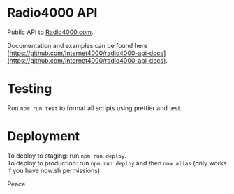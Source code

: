 # Radio4000 API

Public API to [Radio4000.com](https://radio4000.com).

Documentation and examples can be found here [https://github.com/Internet4000/radio4000-api-docs](https://github.com/Internet4000/radio4000-api-docs).

# Testing

Run `npm run test` to format all scripts using prettier and test.

# Deployment

To deploy to staging: run `npm run deploy`.  
To deploy to production: run `npm run deploy` and then `now alias` (only works if you have now.sh permissions).

Peace
